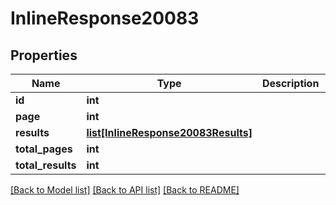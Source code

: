 # InlineResponse20083

## Properties
Name | Type | Description | Notes
------------ | ------------- | ------------- | -------------
**id** | **int** |  | [optional] 
**page** | **int** |  | [optional] 
**results** | [**list[InlineResponse20083Results]**](InlineResponse20083Results.md) |  | [optional] 
**total_pages** | **int** |  | [optional] 
**total_results** | **int** |  | [optional] 

[[Back to Model list]](../README.md#documentation-for-models) [[Back to API list]](../README.md#documentation-for-api-endpoints) [[Back to README]](../README.md)

